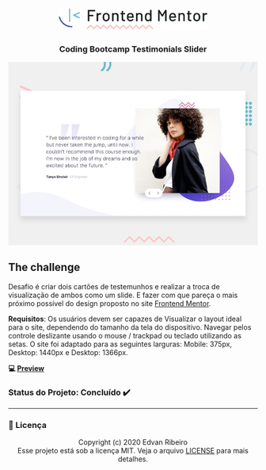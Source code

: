 <h1 align="center">
    <img width="300px" alt="Frontend Mentor Logo" src="./design/logo_frontendmentor.png" />
</h1>
<h3 align="center">
Coding Bootcamp Testimonials Slider
</h3>

![Design preview for the Coding Bootcamp Testimonials Slider coding challenge](./design/desktop-preview.jpg)

## The challenge

Desafio é criar dois cartões de testemunhos e realizar a troca de visualização de ambos como um slide. E fazer com que pareça o mais próximo possível do design proposto no site [Frontend Mentor](https://www.frontendmentor.io//).

**Requisitos**: Os usuários devem ser capazes de Visualizar o layout ideal para o site, dependendo do tamanho da tela do dispositivo. Navegar pelos controle deslizante usando o mouse / trackpad ou teclado utilizando as setas. O site foi adaptado para as seguintes larguras: Mobile: 375px, Desktop: 1440px e Desktop: 1366px.

**:computer: [Preview](https://ejunior01.github.io/projetos-by-frontendmentor/coding-bootcamp-testimonials-slider-master/)**


### Status do Projeto: Concluído :heavy_check_mark:

------

### :pencil: Licença

<p align="center">
	Copyright (c) 2020 Edvan Ribeiro
    <br/>
    Esse projeto está sob a licença MIT. Veja o arquivo <a href="https://github.com/ejunior01/projetos-by-frontendmentor/blob/master/LICENSE">LICENSE</a> para mais detalhes.
</p>

